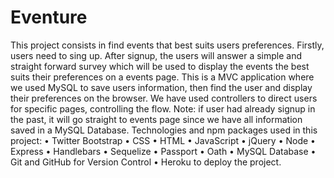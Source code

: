 # Eventure 
This project consists in find events that best suits users preferences.
Firstly, users need to sing up. After signup, the users will answer a simple and straight forward survey which will be used to display the events the best suits their preferences on a events page.
This is a MVC application where we used MySQL to save users information, then find the user and display their preferences on the browser. We have used controllers to direct users for specific pages, controlling the flow.
Note: if user had already signup in the past, it will go straight to events page since we have all information saved in a MySQL Database.
Technologies and npm packages used in this project:
• Twitter Bootstrap 
• CSS
• HTML
• JavaScript
• jQuery
• Node
• Express
• Handlebars
• Sequelize
• Passport
• Oath
• MySQL Database
• Git and GitHub for Version Control
• Heroku to deploy the project.

